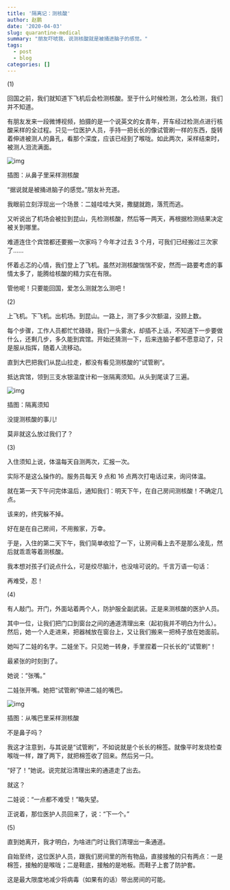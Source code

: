 ```yaml
---
title: '隔离记：测核酸'
author: 赵鹏
date: '2020-04-03'
slug: quarantine-medical
summary: "朋友吓唬我，说测核酸就是被捅进脑子的感觉。"
tags:
  - post
  - blog
categories: []
---
```




(1)



回国之前，我们就知道下飞机后会检测核酸。至于什么时候检测，怎么检测，我们并不知道。



有朋友发来一段微博视频，拍摄的是一个说英文的女青年，开车经过检测点进行核酸采样的全过程。只见一位医护人员，手持一把长长的像试管刷一样的东西，旋转着伸进被测人的鼻孔，看那个深度，应该已经到了喉咙。如此两次，采样结束时，被测人泪流满面。



![img](https://mmbiz.qpic.cn/mmbiz_jpg/gic27ryD6wHw1CXx8YyicOnPAicics2QxbFEPKLOgmYbtZz2Z2qic9zpPv8Yyv4Q5pHvYKmic8BzxanSiae5FUpRGqmOA/640?wx_fmt=jpeg&tp=webp&wxfrom=5&wx_lazy=1&wx_co=1)

插图：从鼻子里采样测核酸



“据说就是被捅进脑子的感觉。”朋友补充道。



我眼前立刻浮现出一个场景：二娃哇哇大哭，撒腿就跑，落荒而逃。



又听说出了机场会被拉到昆山，先检测核酸，然后等一两天，再根据检测结果决定被关到哪里。



难道连住个宾馆都还要搬一次家吗？今年才过去 3 个月，可我们已经搬过三次家了......



怀着忐忑的心情，我们登上了飞机。虽然对测核酸惴惴不安，然而一路要考虑的事情太多了，能腾给核酸的精力实在有限。



管他呢！只要能回国，爱怎么测就怎么测吧！



(2)



上飞机。下飞机。出机场。到昆山。一路上，测了多少次额温，没顾上数。



每个步骤，工作人员都忙忙碌碌，我们一头雾水，却插不上话，不知道下一步要做什么，还剩几步，多久能到宾馆。开始还猜测一下，后来连脑子都不愿意动了，只是服从指挥，随着人流移动。



直到大巴把我们从昆山拉走，都没有看见测核酸的”试管刷“。



抵达宾馆，领到三支水银温度计和一张隔离须知。从头到尾读了三遍。



![img](https://mmbiz.qpic.cn/mmbiz_jpg/gic27ryD6wHw1CXx8YyicOnPAicics2QxbFE7IhP5PricbKNNIcwVyFT8Wd4U3WDrV4a7Bbxhtia7v0H6gqldfNyicyBg/640?wx_fmt=jpeg&tp=webp&wxfrom=5&wx_lazy=1&wx_co=1)

插图：隔离须知



没提测核酸的事儿!



莫非就这么放过我们了？



(3)



入住须知上说，体温每天自测两次，汇报一次。



实际不是这么操作的。服务员每天 9 点和 16 点两次打电话过来，询问体温。



就在第一天下午问完体温后，通知我们：明天下午，在自己房间测核酸！不确定几点。



该来的，终究躲不掉。



好在是在自己房间，不用搬家，万幸。



于是，入住的第二天下午，我们简单收拾了一下，让房间看上去不是那么凌乱，然后就乖乖等着测核酸。



我本想对孩子们说点什么，可是绞尽脑汁，也没啥可说的。千言万语一句话：



再难受，忍！



(4)



有人敲门。开门，外面站着两个人，防护服全副武装。正是来测核酸的医护人员。



其中一位，让我们把门口到窗台之间的通道清理出来（起初我并不明白为什么）。然后，她一个人走进来，把器械放在窗台上，又让我们搬来一把椅子放在她面前。



她叫了二娃的名字。二娃坐下。只见她一转身，手里捏着一只长长的”试管刷“！



最紧张的时刻到了。



她说：“张嘴。”



二娃张开嘴。她把“试管刷”伸进二娃的嘴巴。



![img](https://mmbiz.qpic.cn/mmbiz_jpg/gic27ryD6wHw1CXx8YyicOnPAicics2QxbFEaZr7Ed4SpfxcksLZfial9GyeFqExywfU844PHLHLVqb667IBdWhGwkw/640?wx_fmt=jpeg&tp=webp&wxfrom=5&wx_lazy=1&wx_co=1)

插图：从嘴巴里采样测核酸



不是鼻子吗？



我这才注意到，与其说是“试管刷”，不如说就是个长长的棉签。就像平时发烧检查喉咙一样，蹭了两下，就把棉签收了回来。然后另一只。



“好了！”她说。说完就沿清理出来的通道走了出去。



就这？



二娃说：“一点都不难受！”略失望。



正说着，那位医护人员回来了，说：“下一个。”



(5)



直到她离开，我才明白，为啥进门时让我们清理出一条通道。



自始至终，这位医护人员，跟我们房间里的所有物品，直接接触的只有两点：一是棉签，接触的是喉咙；二是鞋底，接触的是地板。而鞋子上套了防护套。



这是最大限度地减少将病毒（如果有的话）带出房间的可能。